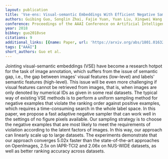 ```yaml
---
layout: publication
title: 'Vse-ens: Visual-semantic Embeddings With Efficient Negative Sampling'
authors: Guibing Guo, Songlin Zhai, Fajie Yuan, Yuan Liu, Xingwei Wang
conference: Proceedings of the AAAI Conference on Artificial Intelligence
year: 2018
bibkey: guo2018vse
citations: 9
additional_links: [{name: Paper, url: 'https://arxiv.org/abs/1801.01632'}]
tags: ["AAAI"]
short_authors: Guo et al.
---
```

Jointing visual-semantic embeddings (VSE) have become a research hotpot for
the task of image annotation, which suffers from the issue of semantic gap,
i.e., the gap between images' visual features (low-level) and labels' semantic
features (high-level). This issue will be even more challenging if visual
features cannot be retrieved from images, that is, when images are only denoted
by numerical IDs as given in some real datasets. The typical way of existing
VSE methods is to perform a uniform sampling method for negative examples that
violate the ranking order against positive examples, which requires a
time-consuming search in the whole label space. In this paper, we propose a
fast adaptive negative sampler that can work well in the settings of no figure
pixels available. Our sampling strategy is to choose the negative examples that
are most likely to meet the requirements of violation according to the latent
factors of images. In this way, our approach can linearly scale up to large
datasets. The experiments demonstrate that our approach converges 5.02x faster
than the state-of-the-art approaches on OpenImages, 2.5x on IAPR-TCI2 and 2.06x
on NUS-WIDE datasets, as well as better ranking accuracy across datasets.
